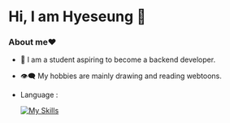 # Hi, I am Hyeseung 👋
### About me❤


- 💬 I am a student aspiring to become a backend developer. 
- 👁‍🗨 My hobbies are mainly drawing and reading webtoons.

- Language : 

  [![My Skills](https://skills.thijs.gg/icons?i=java,python,kotlin,php&theme=light)](https://skills.thijs.gg)



